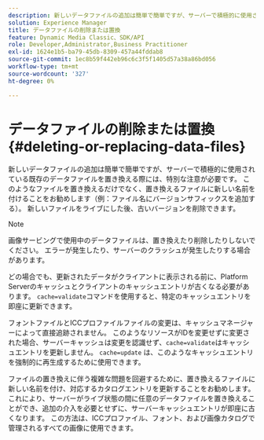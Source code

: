 ```yaml
---
description: 新しいデータファイルの追加は簡単で簡単ですが、サーバーで積極的に使用されている既存のデータファイルを置き換える際には、特別な注意が必要です。 このようなファイルを置き換えるだけでなく、置き換えるファイルに新しい名前を付けることをお勧めします（例：ファイル名にバージョンサフィックスを追加する）。 新しいファイルをライブにした後、古いバージョンを削除できます。
solution: Experience Manager
title: データファイルの削除または置換
feature: Dynamic Media Classic、SDK/API
role: Developer,Administrator,Business Practitioner
exl-id: 1624e1b5-ba79-45db-8309-457a44fddab8
source-git-commit: 1ec8b59f442eb96c6c3f5f1405d57a38a86bd056
workflow-type: tm+mt
source-wordcount: '327'
ht-degree: 0%

---
```


# データファイルの削除または置換{#deleting-or-replacing-data-files}

新しいデータファイルの追加は簡単で簡単ですが、サーバーで積極的に使用されている既存のデータファイルを置き換える際には、特別な注意が必要です。 このようなファイルを置き換えるだけでなく、置き換えるファイルに新しい名前を付けることをお勧めします（例：ファイル名にバージョンサフィックスを追加する）。 新しいファイルをライブにした後、古いバージョンを削除できます。

>[!NOTE]
>
>画像サービングで使用中のデータファイルは、置き換えたり削除したりしないでください。 エラーが発生したり、サーバーのクラッシュが発生したりする場合があります。

どの場合でも、更新されたデータがクライアントに表示される前に、Platform Serverのキャッシュとクライアントのキャッシュエントリが古くなる必要があります。 `cache=validate`コマンドを使用すると、特定のキャッシュエントリを即座に更新できます。

フォントファイルとICCプロファイルファイルの変更は、キャッシュマネージャーによって直接追跡されません。 このようなリソースがIDを変更せずに変更された場合、サーバーキャッシュは変更を認識せず、`cache=validate`はキャッシュエントリを更新しません。 `cache=update` は、このようなキャッシュエントリを強制的に再生成するために使用できます。

ファイルの置き換えに伴う複雑な問題を回避するために、置き換えるファイルに新しい名前を付け、対応するカタログエントリを更新することをお勧めします。 これにより、サーバーがライブ状態の間に任意のデータファイルを置き換えることができ、追加の介入を必要とせずに、サーバーキャッシュエントリが即座に古くなります。 この方法は、ICCプロファイル、フォント、および画像カタログで管理されるすべての画像に使用できます。
